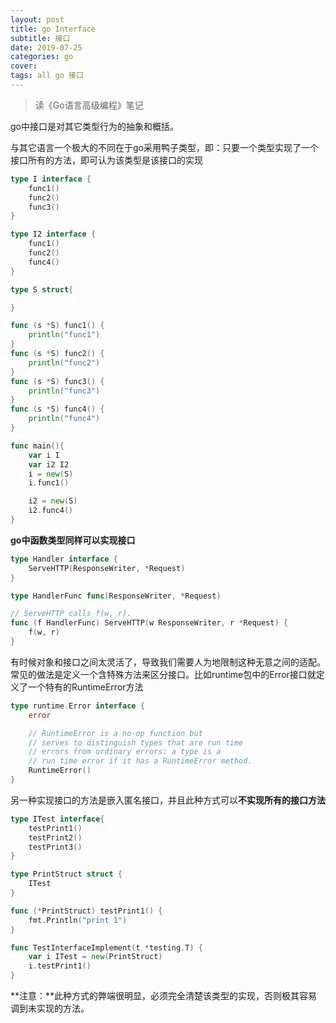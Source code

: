 ```yaml
---
layout: post
title: go Interface
subtitle: 接口
date: 2019-07-25
categories: go
cover: 
tags: all go 接口
---
```


> 读《Go语言高级编程》笔记

go中接口是对其它类型行为的抽象和概括。

与其它语言一个极大的不同在于go采用鸭子类型，即：只要一个类型实现了一个接口所有的方法，即可认为该类型是该接口的实现

```go
type I interface {
 	func1()
 	func2()
 	func3()
}

type I2 interface {
 	func1()
 	func2()
 	func4()
}

type S struct{

}

func (s *S) func1() {
 	println("func1")
}
func (s *S) func2() {
 	println("func2")
}
func (s *S) func3() {
 	println("func3")
}
func (s *S) func4() {
 	println("func4")
}

func main(){
 	var i I
 	var i2 I2
 	i = new(S)
 	i.func1()

 	i2 = new(S)
 	i2.func4()
}
```

**go中函数类型同样可以实现接口**
```go
type Handler interface {
	ServeHTTP(ResponseWriter, *Request)
}

type HandlerFunc func(ResponseWriter, *Request)

// ServeHTTP calls f(w, r).
func (f HandlerFunc) ServeHTTP(w ResponseWriter, r *Request) {
	f(w, r)
}
```

有时候对象和接口之间太灵活了，导致我们需要人为地限制这种无意之间的适配。常见的做法是定义一个含特殊方法来区分接口。比如runtime包中的Error接口就定义了一个特有的RuntimeError方法
```go
type runtime.Error interface {
	error

	// RuntimeError is a no-op function but
	// serves to distinguish types that are run time
	// errors from ordinary errors: a type is a
	// run time error if it has a RuntimeError method.
	RuntimeError()
}
```

另一种实现接口的方法是嵌入匿名接口，并且此种方式可以**不实现所有的接口方法**
```go
type ITest interface{
	testPrint1()
	testPrint2()
	testPrint3()
}

type PrintStruct struct {
	ITest
}

func (*PrintStruct) testPrint1() {
	fmt.Println("print 1")
}

func TestInterfaceImplement(t *testing.T) {
	var i ITest = new(PrintStruct)
	i.testPrint1()
}
```
**注意：**此种方式的弊端很明显，必须完全清楚该类型的实现，否则极其容易调到未实现的方法。

